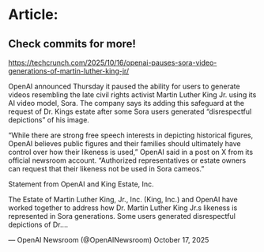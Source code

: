 # Article:

## Check commits for more!
https://techcrunch.com/2025/10/16/openai-pauses-sora-video-generations-of-martin-luther-king-jr/

OpenAI announced Thursday it paused the ability for users to generate videos resembling the late civil rights activist Martin Luther King Jr. using its AI video model, Sora. The company says its adding this safeguard at the request of Dr. Kings estate after some Sora users generated &#8220;disrespectful depictions&#8221; of his image.

&#8220;While there are strong free speech interests in depicting historical figures, OpenAI believes public figures and their families should ultimately have control over how their likeness is used,&#8221; OpenAI said in a post on X from its official newsroom account. &#8220;Authorized representatives or estate owners can request that their likeness not be used in Sora cameos.&#8221;

Statement from OpenAI and King Estate, Inc.

The Estate of Martin Luther King, Jr., Inc. (King, Inc.) and OpenAI have worked together to address how Dr. Martin Luther King Jr.s likeness is represented in Sora generations. Some users generated disrespectful depictions of Dr.…

&mdash; OpenAI Newsroom (@OpenAINewsroom) October 17, 2025